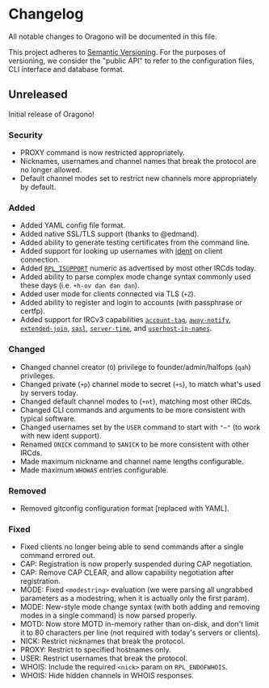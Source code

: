 # Changelog
All notable changes to Oragono will be documented in this file.

This project adheres to [Semantic Versioning](http://semver.org/). For the purposes of versioning, we consider the "public API" to refer to the configuration files, CLI interface and database format.


## Unreleased
Initial release of Oragono!

### Security
* PROXY command is now restricted appropriately.
* Nicknames, usernames and channel names that break the protocol are no longer allowed.
* Default channel modes set to restrict new channels more appropriately by default.

### Added
* Added YAML config file format.
* Added native SSL/TLS support (thanks to @edmand).
* Added ability to generate testing certificates from the command line.
* Added support for looking up usernames with [ident](https://tools.ietf.org/html/rfc1413) on client connection.
* Added [`RPL_ISUPPORT`](http://modern.ircdocs.horse/#rplisupport-005) numeric as advertised by most other IRCds today.
* Added ability to parse complex mode change syntax commonly used these days (i.e. `+h-ov dan dan dan`).
* Added user mode for clients connected via TLS (`+Z`).
* Added ability to register and login to accounts (with passphrase or certfp).
* Added support for IRCv3 capabilities [`account-tag`](http://ircv3.net/specs/extensions/account-tag-3.2.html), [`away-notify`](http://ircv3.net/specs/extensions/away-notify-3.1.html), [`extended-join`](http://ircv3.net/specs/extensions/extended-join-3.1.html), [`sasl`](http://ircv3.net/specs/extensions/sasl-3.1.html), [`server-time`](http://ircv3.net/specs/extensions/server-time-3.2.html), and [`userhost-in-names`](http://ircv3.net/specs/extensions/userhost-in-names-3.2.html).

### Changed
* Changed channel creator (`O`) privilege to founder/admin/halfops (`qah`) privileges.
* Changed private (`+p`) channel mode to secret (`+s`), to match what's used by servers today.
* Changed default channel modes to (`+nt`), matching most other IRCds.
* Changed CLI commands and arguments to be more consistent with typical software.
* Changed usernames set by the `USER` command to start with `"~"` (to work with new ident support).
* Renamed `ONICK` command to `SANICK` to be more consistent with other IRCds.
* Made maximum nickname and channel name lengths configurable.
* Made maximum `WHOWAS` entries configurable.

### Removed
* Removed gitconfig configuration format [replaced with YAML].

### Fixed
* Fixed clients no longer being able to send commands after a single command errored out.
* CAP: Registration is now properly suspended during CAP negotiation.
* CAP: Remove CAP CLEAR, and allow capability negotiation after registration.
* MODE: Fixed `<modestring>` evaluation (we were parsing all ungrabbed parameters as a modestring, when it is actually only the first param).
* MODE: New-style mode change syntax (with both adding and removing modes in a single command) is now parsed properly.
* MOTD: Now store MOTD in-memory rather than on-disk, and don't limit it to 80 characters per line (not required with today's servers or clients).
* NICK: Restrict nicknames that break the protocol.
* PROXY: Restrict to specified hostnames only.
* USER: Restrict usernames that break the protocol.
* WHOIS: Include the required `<nick>` param on `RPL_ENDOFWHOIS`.
* WHOIS: Hide hidden channels in WHOIS responses.
